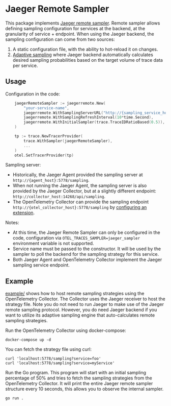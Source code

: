 # Jaeger Remote Sampler

This package implements [Jaeger remote sampler](https://www.jaegertracing.io/docs/latest/sampling/#remote-sampling).
Remote sampler allows defining sampling configuration for services at the backend, at the granularity of service + endpoint.
When using the Jaeger backend, the sampling configuration can come from two sources:

1. A static configuration file, with the ability to hot-reload it on changes.
2. [Adaptive sampling](https://www.jaegertracing.io/docs/latest/sampling/#adaptive-sampling) where Jaeger backend
   automatically calculates desired sampling probabilities based on the target volume of trace data per service.

## Usage

Configuration in the code:

```go
	jaegerRemoteSampler := jaegerremote.New(
		"your-service-name",
		jaegerremote.WithSamplingServerURL("http://{sampling_service_host_name}:5778/sampling"),
		jaegerremote.WithSamplingRefreshInterval(10*time.Second),
		jaegerremote.WithInitialSampler(trace.TraceIDRatioBased(0.5)),
	)

	tp := trace.NewTracerProvider(
		trace.WithSampler(jaegerRemoteSampler),
		...
	)
	otel.SetTracerProvider(tp)
```

Sampling server:

* Historically, the Jaeger Agent provided the sampling server at `http://{agent_host}:5778/sampling`.
* When not running the Jaeger Agent, the sampling server is also provided by the Jaeger Collector,
  but at a slightly different endpoint: `http://collector_host:14268/api/sampling`.
* The OpenTelemetry Collector can provide the sampling endpoint `http://{otel_collector_host}:5778/sampling`
  by [configuring an extension](https://github.com/open-telemetry/opentelemetry-collector-contrib/blob/main/extension/jaegerremotesampling/README.md).

Notes:

* At this time, the Jaeger Remote Sampler can only be configured in the code,
  configuration via `OTEL_TRACES_SAMPLER=jaeger_sampler` environment variable is not supported.
* Service name must be passed to the constructor. It will be used by the sampler to poll
  the backend for the sampling strategy for this service.
* Both Jaeger Agent and OpenTelemetry Collector implement the Jaeger sampling service endpoint.

## Example

[example/](./example) shows how to host remote sampling strategies using the OpenTelemetry Collector.
The Collector uses the Jaeger receiver to host the strategy file. Note you do not need to run Jaeger to make use of the Jaeger remote sampling protocol. However, you do need Jaeger backend if you want to utilize its adaptive sampling engine that auto-calculates remote sampling strategies.

Run the OpenTelemetry Collector using docker-compose:

```shell
docker-compose up -d
```

You can fetch the strategy file using curl:

```shell
curl 'localhost:5778/sampling?service=foo'
curl 'localhost:5778/sampling?service=myService'
```

Run the Go program.
This program will start with an initial sampling percentage of 50% and tries to fetch the sampling strategies from the OpenTelemetry Collector.
It will print the entire Jaeger remote sampler structure every 10 seconds, this allows you to observe the internal sampler.

```shell
go run .
```
